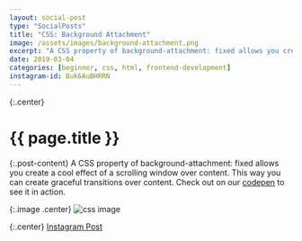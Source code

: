 ```yaml
---
layout: social-post
type: "SocialPosts"
title: "CSS: Background Attachment"
image: /assets/images/background-attachment.png
excerpt: "A CSS property of background-attachment: fixed allows you create a cool effect of a scrolling window over content"
date: 2019-03-04
categories: [beginner, css, html, frontend-development]
instagram-id: Buk6AuBHRRN 
---
```

{:.center}
# {{ page.title }}


{:.post-content}
A CSS property of background-attachment: fixed allows you create a cool effect 
of a scrolling window over content. This way you can create graceful transitions 
over content. Check out on our [codepen](https://codepen.io/the_dev_diaries/pen/RvBMPV)
to see it in action.


{:.image .center}
![css image]({{page.image}})

{:.center}
<a href="https://www.instagram.com/p/{{page.instagram-id}}" target="_blank">Instagram Post</a>
